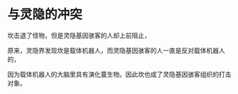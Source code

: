 # 与灵隐的冲突

坎击退了怪物，但是灵隐基因骇客的人却上前阻止，

原来，灵隐界发现坎是载体机器人，而灵隐基因骇客的人一直是反对载体机器人的，

因为载体机器人的大脑里具有演化蔓生物。因此坎也成了灵隐基因骇客组织的打击对象。

